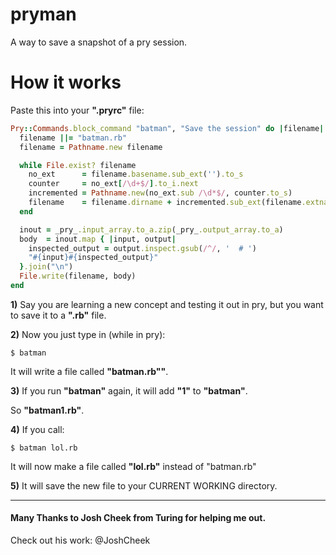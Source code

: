 # pryman
A way to save a snapshot of a pry session.

# How it works

Paste this into your **".pryrc"** file:

```ruby
Pry::Commands.block_command "batman", "Save the session" do |filename|
  filename ||= "batman.rb"
  filename = Pathname.new filename

  while File.exist? filename
    no_ext      = filename.basename.sub_ext('').to_s
    counter     = no_ext[/\d+$/].to_i.next
    incremented = Pathname.new(no_ext.sub /\d*$/, counter.to_s)
    filename    = filename.dirname + incremented.sub_ext(filename.extname)
  end

  inout = _pry_.input_array.to_a.zip(_pry_.output_array.to_a)
  body  = inout.map { |input, output|
    inspected_output = output.inspect.gsub(/^/, '  # ')
    "#{input}#{inspected_output}"
  }.join("\n")
  File.write(filename, body)
end
```

**1)** Say you are learning a new concept and testing it out in pry, but you want to save it to a **".rb"** file.

**2)** Now you just type in (while in pry):

    $ batman

It will write a file called **"batman.rb""**.

**3)** If you run **"batman"** again, it will add **"1"** to **"batman"**. 

So **"batman1.rb"**.

**4)** If you call: 

    $ batman lol.rb

It will now make a file called **"lol.rb"** instead of "batman.rb"

**5)** It will save the new file to your CURRENT WORKING directory.

----------------------------------------------------------------------------------------


#### Many Thanks to Josh Cheek from Turing for helping me out.

Check out his work: @JoshCheek

